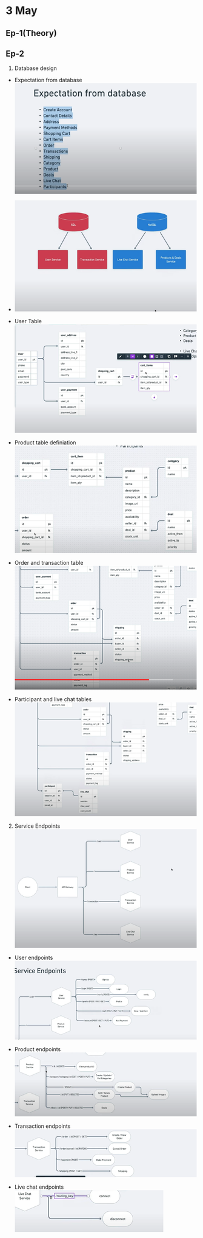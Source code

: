 # 3 May

## Ep-1(Theory)

## Ep-2

1. Database design

- Expectation from database
  ![alt text](image-13.png)
- ![alt text](image-14.png)

- User Table
  ![alt text](image-15.png)

- Product table definiation
  ![alt text](image-16.png)

- Order and transaction table
  ![alt text](image-17.png)

- Participant and live chat tables
  ![alt text](image-18.png)

2. Service Endpoints
   ![alt text](image-20.png)

- User endpoints
  ![alt text](image-21.png)

- Product endpoints
  ![alt text](image-22.png)

- Transaction endpoints
  ![alt text](image-23.png)

- Live chat endpoints
  ![alt text](image-24.png)
